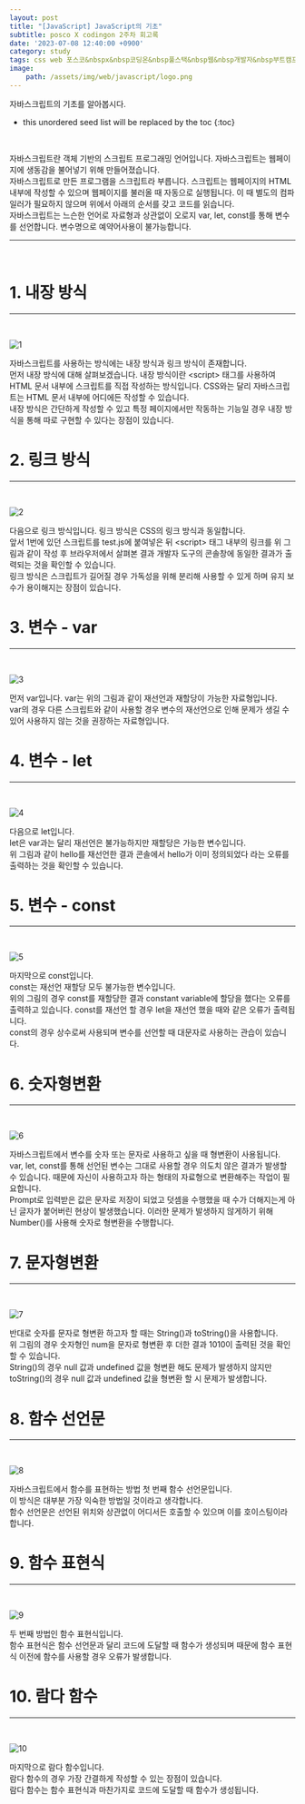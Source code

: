 ```yaml
---
layout: post
title: "[JavaScript] JavaScript의 기초"
subtitle: posco X codingon 2주차 회고록
date: '2023-07-08 12:40:00 +0900'
category: study
tags: css web 포스코&nbspx&nbsp코딩온&nbsp풀스택&nbsp웹&nbsp개발자&nbsp부트캠프&nbsp8기
image:
    path: /assets/img/web/javascript/logo.png
---
```


자바스크립트의 기초를 알아봅시다.<br>

<!--more-->

* this unordered seed list will be replaced by the toc
{:toc}
<br>

자바스크립트란 객체 기반의 스크립트 프로그래밍 언어입니다. 자바스크립트는 웹페이지에 생동감을 불어넣기 위해 만들어졌습니다.<br>
자바스크립트로 만든 프로그램을 스크립트라 부릅니다. 스크립트는 웹페이지의 HTML 내부에 작성할 수 있으며 웹페이지를 불러올 때 자동으로 실행됩니다. 이 때 별도의 컴파일러가 필요하지 않으며 위에서 아래의 순서를 갖고 코드를 읽습니다.<br>
자바스크립트는 느슨한 언어로 자료형과 상관없이 오로지 var, let, const를 통해 변수를 선언합니다. 변수명으로 예약어사용이 불가능합니다.<br>

---
<br>

# 1. 내장 방식
---
<br>

![1](/assets/img/web/css/2023-07-06-[CSS]_CSS의_기초/1.png)
<br>

자바스크립트를 사용하는 방식에는 내장 방식과 링크 방식이 존재합니다.<br>
먼저 내장 방식에 대해 살펴보겠습니다. 내장 방식이란 \<script\> 태그를 사용하여 HTML 문서 내부에  스크립트를 직접 작성하는 방식입니다. CSS와는 달리 자바스크립트는 HTML 문서 내부에 어디에든 작성할 수 있습니다.<br>
내장 방식은 간단하게 작성할 수 있고 특정 페이지에서만 작동하는 기능일 경우 내장 방식을 통해 따로 구현할 수 있다는 장점이 있습니다.<br>

# 2. 링크 방식
---
<br>

![2](/assets/img/web/css/2023-07-06-[CSS]_CSS의_기초/2.png)
<br>

다음으로 링크 방식입니다. 링크 방식은 CSS의 링크 방식과 동일합니다.<br>
앞서 1번에 있던 스크립트를 test.js에 붙여넣은 뒤 \<script\> 태그 내부의 링크를 위 그림과 같이 작성 후 브라우저에서 살펴본 결과 개발자 도구의 콘솔창에 동일한 결과가 출력되는 것을 확인할 수 있습니다.<br>
링크 방식은 스크립트가 길어질 경우 가독성을 위해 분리해 사용할 수 있게 하며 유지 보수가 용이해지는 장점이 있습니다.<br>


# 3. 변수 - var
---
<br>

![3](/assets/img/web/css/2023-07-06-[CSS]_CSS의_기초/3.png)
<br>

먼저 var입니다. var는 위의 그림과 같이 재선언과 재할당이 가능한 자료형입니다.<br>
var의 경우 다른 스크립트와 같이 사용할 경우 변수의 재선언으로 인해 문제가 생길 수 있어 사용하지 않는 것을 권장하는 자료형입니다.


# 4. 변수 - let
---
<br>

![4](/assets/img/web/css/2023-07-06-[CSS]_CSS의_기초/4.png)
<br>

다음으로 let입니다.<br>
let은 var과는 달리 재선언은 불가능하지만 재할당은 가능한 변수입니다.<br>
위 그림과 같이 hello를 재선언한 결과 콘솔에서 hello가 이미 정의되었다 라는 오류를 출력하는 것을 확인할 수 있습니다.<br>

# 5. 변수 - const
---
<br>

![5](/assets/img/web/css/2023-07-06-[CSS]_CSS의_기초/5.png)
<br>

마지막으로 const입니다.<br>
const는 재선언 재할당 모두 불가능한 변수입니다.<br>
위의 그림의 경우 const를 재할당한 결과 constant variable에 할당을 했다는 오류를 출력하고 있습니다. const를 재선언 할 경우 let을 재선언 했을 때와 같은 오류가 출력됩니다.<br>
const의 경우 상수로써 사용되며 변수를 선언할 때 대문자로 사용하는 관습이 있습니다.<br>

# 6. 숫자형변환
---
<br>

![6](/assets/img/web/css/2023-07-06-[CSS]_CSS의_기초/6.png)
<br>

자바스크립트에서 변수를 숫자 또는 문자로 사용하고 싶을 때 형변환이 사용됩니다.<br>
var, let, const를 통해 선언된 변수는 그대로 사용할 경우 의도치 않은 결과가 발생할 수 있습니다. 때문에 자신이 사용하고자 하는 형태의 자료형으로 변환해주는 작업이 필요합니다.<br>
Prompt로 입력받은 값은 문자로 저장이 되었고 덧셈을 수행했을 때 수가 더해지는게 아닌 글자가 붙어버린 현상이 발생했습니다. 이러한 문제가 발생하지 않게하기 위해 Number()를 사용해 숫자로 형변환을 수행합니다.<br>


# 7. 문자형변환
---
<br>

![7](/assets/img/web/css/2023-07-06-[CSS]_CSS의_기초/7.png)
<br>

반대로 숫자를 문자로 형변환 하고자 할 때는 String()과 toString()을 사용합니다.<br>
위 그림의 경우 숫자형인 num을 문자로 형변환 후 더한 결과 1010이 출력된 것을 확인할 수 있습니다.<br>
String()의 경우 null 값과 undefined 값을 형변환 해도 문제가 발생하지 않지만 toString()의 경우 null 값과 undefined 값을 형변환 할 시 문제가 발생합니다.<br>

# 8. 함수 선언문
---
<br>

![8](/assets/img/web/css/2023-07-06-[CSS]_CSS의_기초/8.png)
<br>

자바스크립트에서 함수를 표현하는 방법 첫 번째 함수 선언문입니다.<br>
이 방식은 대부분 가장 익숙한 방법일 것이라고 생각합니다.<br>
함수 선언문은 선언된 위치와 상관없이 어디서든 호출할 수 있으며 이를 호이스팅이라 합니다.<br>

# 9. 함수 표현식
---
<br>

![9](/assets/img/web/css/2023-07-06-[CSS]_CSS의_기초/9.png)
<br>

두 번째 방법인 함수 표현식입니다.<br>
함수 표현식은 함수 선언문과 달리 코드에 도달할 때 함수가 생성되며 때문에 함수 표현식 이전에 함수를 사용할 경우 오류가 발생합니다.<br>


# 10. 람다 함수
---
<br>

![10](/assets/img/web/css/2023-07-06-[CSS]_CSS의_기초/10.png)
<br>

마지막으로 람다 함수입니다.<br>
람다 함수의 경우 가장 간결하게 작성할 수 있는 장점이 있습니다.<br>
람다 함수는 함수 표현식과 마찬가지로 코드에 도달할 때 함수가 생성됩니다.<br>